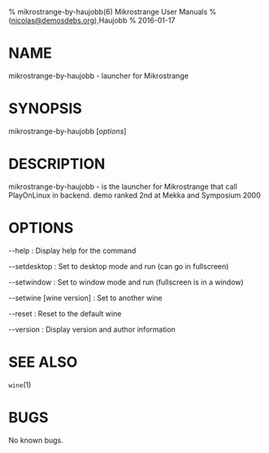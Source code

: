 % mikrostrange-by-haujobb(6) Mikrostrange User Manuals
%  (nicolas@demosdebs.org),Haujobb
% 2016-01-17

# NAME
mikrostrange-by-haujobb - launcher for Mikrostrange

# SYNOPSIS
mikrostrange-by-haujobb [*options*]

# DESCRIPTION
mikrostrange-by-haujobb - is the launcher for Mikrostrange that call PlayOnLinux in backend.
demo ranked 2nd at Mekka and Symposium 2000

# OPTIONS
\--help
:   Display help for the command

\--setdesktop
:   Set to desktop mode and run (can go in fullscreen)

\--setwindow
:   Set to window mode and run (fullscreen is in a window)

\--setwine [wine version]
:   Set to another wine

\--reset
:   Reset to the default wine

\--version
:   Display version and author information

# SEE ALSO
`wine`(1)

# BUGS
No known bugs.
